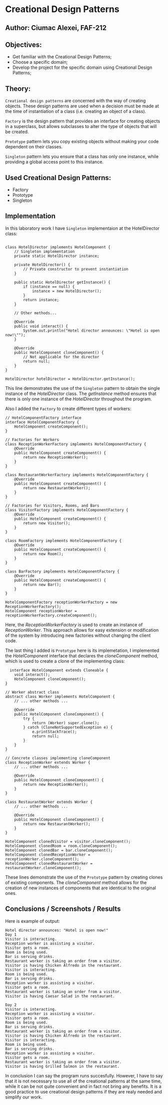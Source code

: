 # Creational Design Patterns


## Author: Ciumac Alexei, FAF-212

## Objectives:

* Get familiar with the Creational Design Patterns;
* Choose a specific domain;
* Develop the project for the specific domain using Creational Design Patterns;

## Theory:
`Creational design patterns` are concerned with the way of creating objects. These design patterns are used when a decision must be made at the time of instantiation of a class (i.e. creating an object of a class). 


`Factory` is the design pattern that provides an interface for creating objects in a superclass, but allows subclasses to alter the type of objects that will be created.

`Prototype` pattern lets you copy existing objects without making your code dependent on their classes.

`Singleton` pattern lets you ensure that a class has only one instance, while providing a global access point to this instance.

## Used Creational Design Patterns: 

* Factory
* Prototype
* Singleton


## Implementation
In this laboratory work I have `Singleton` implementaion at the HotelDirector class:
```

class HotelDirector implements HotelComponent {
    // Singleton implementation
    private static HotelDirector instance;

    private HotelDirector() {
        // Private constructor to prevent instantiation
    }

    public static HotelDirector getInstance() {
        if (instance == null) {
            instance = new HotelDirector();
        }
        return instance;
    }

    // Other methods...

    @Override
    public void interact() {
        System.out.println("Hotel director announces: \"Hotel is open now!\"");
    }

    @Override
    public HotelComponent cloneComponent() {
        // Not applicable for the director
        return null;
    }
}

```
```
HotelDirector hotelDirector = HotelDirector.getInstance();
```
This line demonstrates the use of the `Singleton` pattern to obtain the single instance of the *HotelDirector* class. The *getInstance* method ensures that there is only one instance of the *HotelDirector* throughout the program.

Also I added the `Factory` to create different types of workers:
```
// HotelComponentFactory interface
interface HotelComponentFactory {
    HotelComponent createComponent();
}

// Factories for Workers
class ReceptionWorkerFactory implements HotelComponentFactory {
    @Override
    public HotelComponent createComponent() {
        return new ReceptionWorker();
    }
}

class RestaurantWorkerFactory implements HotelComponentFactory {
    @Override
    public HotelComponent createComponent() {
        return new RestaurantWorker();
    }
}

// Factories for Visitors, Rooms, and Bars
class VisitorFactory implements HotelComponentFactory {
    @Override
    public HotelComponent createComponent() {
        return new Visitor();
    }
}

class RoomFactory implements HotelComponentFactory {
    @Override
    public HotelComponent createComponent() {
        return new Room();
    }
}

class BarFactory implements HotelComponentFactory {
    @Override
    public HotelComponent createComponent() {
        return new Bar();
    }
}

```

```
HotelComponentFactory receptionWorkerFactory = new ReceptionWorkerFactory();
HotelComponent receptionWorker = receptionWorkerFactory.createComponent();
```

Here, the *ReceptionWorkerFactory* is used to create an instance of *ReceptionWorker*. This approach allows for easy extension or modification of the system by introducing new factories without changing the client code.


The last thing I added is `Prototype` here is its implemetation, I implemented the *HotelComponent* interface that declares the *cloneComponent* method, which is used to create a clone of the implementing class:
```
  interface HotelComponent extends Cloneable {
    void interact();
    HotelComponent cloneComponent();
}

// Worker abstract class
abstract class Worker implements HotelComponent {
    // ... other methods ...

    @Override
    public HotelComponent cloneComponent() {
        try {
            return (Worker) super.clone();
        } catch (CloneNotSupportedException e) {
            e.printStackTrace();
            return null;
        }
    }
}

// Concrete classes implementing cloneComponent
class ReceptionWorker extends Worker {
    // ... other methods ...

    @Override
    public HotelComponent cloneComponent() {
        return new ReceptionWorker();
    }
}

class RestaurantWorker extends Worker {
    // ... other methods ...

    @Override
    public HotelComponent cloneComponent() {
        return new RestaurantWorker();
    }
}
```
```
HotelComponent clonedVisitor = visitor.cloneComponent();
HotelComponent clonedRoom = room.cloneComponent();
HotelComponent clonedBar = bar.cloneComponent();
HotelComponent clonedReceptionWorker = receptionWorker.cloneComponent();
HotelComponent clonedRestaurantWorker = restaurantWorker.cloneComponent();
```

These lines demonstrate the use of the `Prototype` pattern by creating clones of existing components. The *cloneComponent* method allows for the creation of new instances of components that are identical to the original ones.


## Conclusions / Screenshots / Results 
Here is example of output:
```
Hotel director announces: "Hotel is open now!"
Day 1
Visitor is interacting.
Reception worker is assisting a visitor.
Visitor gets a room.
Room is being used.
Bar is serving drinks.
Restaurant worker is taking an order from a visitor.
Visitor is having Chicken Alfredo in the restaurant.
Visitor is interacting.
Room is being used.
Bar is serving drinks.
Reception worker is assisting a visitor.
Visitor gets a room.
Restaurant worker is taking an order from a visitor.
Visitor is having Caesar Salad in the restaurant.

Day 2
Visitor is interacting.
Reception worker is assisting a visitor.
Visitor gets a room.
Room is being used.
Bar is serving drinks.
Restaurant worker is taking an order from a visitor.
Visitor is having Chicken Alfredo in the restaurant.
Visitor is interacting.
Room is being used.
Bar is serving drinks.
Reception worker is assisting a visitor.
Visitor gets a room.
Restaurant worker is taking an order from a visitor.
Visitor is having Grilled Salmon in the restaurant.
```
In conclusion I can say the program runs succesfully. However, I have to say that it is not necessary to use all of the creational patterns at the same time, while it can be not quite convenient and in fact not bring any benefits. It is a good practice to use creational design patterns if they are realy needed and simplify our work.
